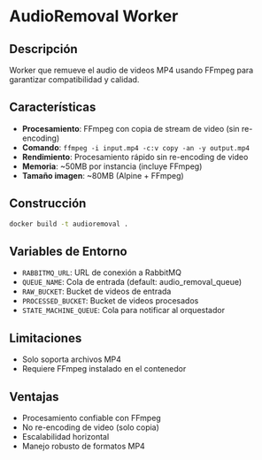 # AudioRemoval Worker

## Descripción
Worker que remueve el audio de videos MP4 usando FFmpeg para garantizar compatibilidad y calidad.

## Características
- **Procesamiento**: FFmpeg con copia de stream de video (sin re-encoding)
- **Comando**: `ffmpeg -i input.mp4 -c:v copy -an -y output.mp4`
- **Rendimiento**: Procesamiento rápido sin re-encoding de video
- **Memoria**: ~50MB por instancia (incluye FFmpeg)
- **Tamaño imagen**: ~80MB (Alpine + FFmpeg)

## Construcción
```bash
docker build -t audioremoval .
```

## Variables de Entorno
- `RABBITMQ_URL`: URL de conexión a RabbitMQ
- `QUEUE_NAME`: Cola de entrada (default: audio_removal_queue)
- `RAW_BUCKET`: Bucket de videos de entrada
- `PROCESSED_BUCKET`: Bucket de videos procesados
- `STATE_MACHINE_QUEUE`: Cola para notificar al orquestador

## Limitaciones
- Solo soporta archivos MP4
- Requiere FFmpeg instalado en el contenedor

## Ventajas
- Procesamiento confiable con FFmpeg
- No re-encoding de video (solo copia)
- Escalabilidad horizontal
- Manejo robusto de formatos MP4